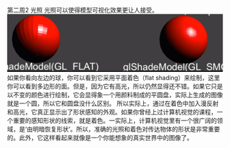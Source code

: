 第二周2 光照
光照可以使得模型可视化效果更让人接受。
![](/Computer_Graphics/images/31.png)
如果你看向左边的球，你可以看到它采用平面着色（flat shading）来绘制，这里你可以看到多边形的面。但是，因为它有高光，所以仍然显得还不错。如果它只是以不变的颜色进行绘制，它会显得象一个用颜料制成的平圆盘，实际上生成的图像就是一个圆，所以它和圆盘没什么区别。
所以实际上，通过在着色中加入漫反射和高光，它真正显示出了形状感知的外观。如果你曾经上过计算机视觉的课程，一个重要的感知形状的线索，就是着色。一实际上，计算机视觉里有一个很广阔的领域，是‘由明暗恢复形状’。所以，准确的光照和着色对传达物体的形状是非常重要的。此外，它这样看起来就像是一个你能想象的真实世界中的图像了。